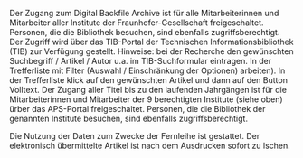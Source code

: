 Der Zugang zum Digital Backfile Archive ist für alle Mitarbeiterinnen und Mitarbeiter aller Institute der Fraunhofer-Gesellschaft freigeschaltet. Personen, die die Bibliothek besuchen, sind ebenfalls zugriffsberechtigt.
Der Zugriff wird über das TIB-Portal der Technischen Informationsbibliothek (TIB) zur Verfügung gestellt.
Hinweise: bei der Recherche den gewünschten Suchbegriff / Artikel / Autor u.a. im TIB-Suchformular eintragen.
In der Trefferliste mit Filter (Auswahl / Einschränkung der Optionen) arbeiten). In der Trefferliste klick auf den gewünschten Artikel und dann auf den Button Volltext.
Der Zugang aller Titel bis zu den laufenden Jahrgängen ist für die  Mitarbeiterinnen und Mitarbeiter der 9 berechtigten Institute (siehe oben) ürber das APS-Portal freigeschaltet. Personen, die die Bibliothek der genannten Institute besuchen, sind ebenfalls zugriffsberechtigt.

​Die Nutzung der Daten zum Zwecke der Fernleihe ist gestattet. Der elektronisch übermittelte Artikel ist nach dem Ausdrucken sofort zu lschen.
